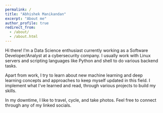 ```yaml
---
permalink: /
title: "Abhishek Manikandan"
excerpt: "About me"
author_profile: true
redirect_from: 
  - /about/
  - /about.html
---
```



Hi there! I'm a Data Science enthusiast currently working as a Software Developer/Analyst at a cybersecurity company. I usually work with Linux servers and scripting languages like Python and shell to do various backend tasks. 

Apart from work, I try to learn about new machine learning and deep learning concepts and approaches to keep myself updated in this field. I implement what I've learned and read, through various projects to build my skills.

In my downtime, I like to travel, cycle, and take photos. Feel free to connect through any of my linked socials.


